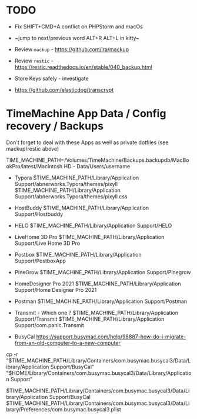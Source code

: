 # TODO 
- Fix SHIFT+CMD+A conflict on PHPStorm and macOs
- ~jump to next/previous word ALT+R ALT+L in kitty~
- Review `mackup` - https://github.com/lra/mackup
- Review `restic` - https://restic.readthedocs.io/en/stable/040_backup.html

- Store Keys safely - investigate 
-   https://github.com/elasticdog/transcrypt


# TimeMachine App Data / Config recovery / Backups
Don't forget to deal with these Apps as well as private dotfiles (see mackup/restic above)

TIME_MACHINE_PATH=/Volumes/TimeMachine/Backups.backupdb/MacBookPro/latest/Macintosh HD - Data/Users/username

- Typora
$TIME_MACHINE_PATH/Library/Application Support/abnerworks.Typora/themes/pixyll
$TIME_MACHINE_PATH/Library/Application Support/abnerworks.Typora/themes/pixyll.css

- HostBuddy
$TIME_MACHINE_PATH/Library/Application Support/Hostbuddy

- HELO
$TIME_MACHINE_PATH/Library/Application Support/HELO

- LiveHome 3D Pro
$TIME_MACHINE_PATH/Library/Application Support/Live Home 3D Pro

- Postbox
$TIME_MACHINE_PATH/Library/Application Support/PostboxApp

- PineGrow
$TIME_MACHINE_PATH/Library/Application Support/Pinegrow

- HomeDesigner Pro 2021
$TIME_MACHINE_PATH/Library/Application Support/Home Designer Pro 2021

- Postman
$TIME_MACHINE_PATH/Library/Application Support/Postman

- Transmit - Which one ?
$TIME_MACHINE_PATH/Library/Application Support/Transmit
$TIME_MACHINE_PATH/Library/Application Support/com.panic.Transmit

- BusyCal
https://support.busymac.com/help/98887-how-do-i-migrate-from-an-old-computer-to-a-new-computer

cp -r "$TIME_MACHINE_PATH/Library/Containers/com.busymac.busycal3/Data/Library/Application Support/BusyCal" "$HOME/Library/Containers/com.busymac.busycal3/Data/Library/Application Support"

$TIME_MACHINE_PATH/Library/Containers/com.busymac.busycal3/Data/Library/Application Support/BusyCal
$TIME_MACHINE_PATH/Library/Containers/com.busymac.busycal3/Data/Library/Preferences/com.busymac.busycal3.plist
